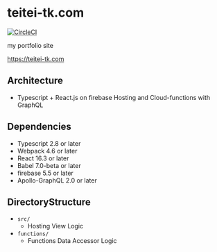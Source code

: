 # teitei-tk.com

[![CircleCI](https://circleci.com/gh/teitei-tk/teitei-tk.com.svg?style=svg)](https://circleci.com/gh/teitei-tk/teitei-tk.com)

my portfolio site

https://teitei-tk.com

## Architecture

* Typescript + React.js on firebase Hosting and Cloud-functions with GraphQL

## Dependencies

* Typescript 2.8 or later
* Webpack 4.6 or later
* React 16.3 or later
* Babel 7.0-beta or later
* firebase 5.5 or later
* Apollo-GraphQL 2.0 or later

## DirectoryStructure

* `src/`
  * Hosting View Logic
* `functions/`
  * Functions Data Accessor Logic

